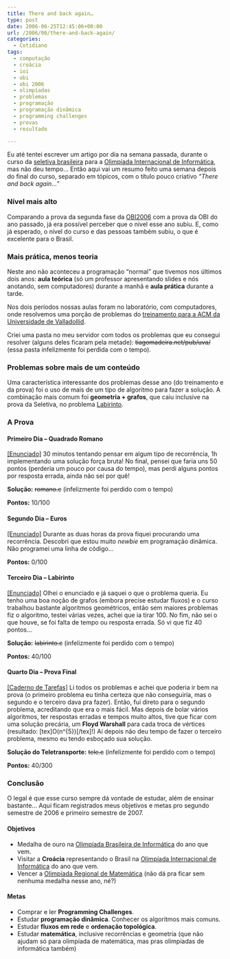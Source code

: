 ```yaml
---
title: There and back again…
type: post
date: 2006-06-25T12:45:06+00:00
url: /2006/06/there-and-back-again/
categories:
  - Cotidiano
tags:
  - computação
  - croácia
  - ioi
  - obi
  - obi 2006
  - olimpíadas
  - problemas
  - programação
  - programação dinâmica
  - programming challenges
  - provas
  - resultado

---
```

Eu até tentei escrever um artigo por dia na semana passada, durante o curso da [seletiva brasileira][1] para a [Olimpíada Internacional de Informática][2], mas não deu tempo… Então aqui vai um resumo feito uma semana depois do final do curso, separado em tópicos, com o título pouco criativo _“There and back again…”_

### Nível mais alto

Comparando a prova da segunda fase da [OBI2006][3] com a prova da OBI do ano passado, já era possível perceber que o nível esse ano subiu. E, como já esperado, o nível do curso e das pessoas também subiu, o que é excelente para o Brasil.

### Mais prática, menos teoria

Neste ano não aconteceu a programação “normal” que tivemos nos últimos dois anos: **aula teórica** (só um professor apresentando slides e nós anotando, sem computadores) durante a manhã e **aula prática** durante a tarde.

Nos dois períodos nossas aulas foram no laboratório, com computadores, onde resolvemos uma porção de problemas do [treinamento para a ACM da Universidade de Valladollid][4].

Criei uma pasta no meu servidor com todos os problemas que eu consegui resolver (alguns deles ficaram pela metade): ~~tiagomadeira.net/pub/uva/~~ (essa pasta infelizmente foi perdida com o tempo).

### Problemas sobre mais de um conteúdo

Uma característica interessante dos problemas desse ano (do treinamento e da prova) foi o uso de mais de um tipo de algoritmo para fazer a solução. A combinação mais comum foi **geometria + grafos**, que caiu inclusive na prova da Seletiva, no problema [Labirinto][5].

### A Prova

#### Primeiro Dia – Quadrado Romano

[[Enunciado]][6] 30 minutos tentando pensar em algum tipo de recorrência, 1h implementando uma solução força bruta! No final, pensei que faria uns 50 pontos (perderia um pouco por causa do tempo), mas perdi alguns pontos por resposta errada, ainda não sei por quê!

**Solução:** ~~romano.c~~ (infelizmente foi perdido com o tempo)

**Pontos:** 10/100

#### Segundo Dia – Euros

[[Enunciado]][8] Durante as duas horas da prova fiquei procurando uma recorrência. Descobri que estou muito _newbie_ em programação dinâmica. Não programei uma linha de código…

**Pontos:** 0/100

#### Terceiro Dia – Labirinto

[[Enunciado]][5] Olhei o enunciado e já saquei o que o problema queria. Eu tenho uma boa noção de grafos (embora precise estudar fluxos) e o curso trabalhou bastante algoritmos geométricos, então sem maiores problemas fiz o algoritmo, testei várias vezes, achei que ia tirar 100. No fim, não sei o que houve, se foi falta de tempo ou resposta errada. Só vi que fiz 40 pontos…

**Solução:** ~~labirinto.c~~ (infelizmente foi perdido com o tempo)

**Pontos:** 40/100

#### Quarto Dia – Prova Final

[[Caderno de Tarefas]][10] Li todos os problemas e achei que poderia ir bem na prova (o primeiro problema eu tinha certeza que não conseguiria, mas o segundo e o terceiro dava pra fazer). Então, fui direto para o segundo problema, acreditando que era o mais fácil. Mas depois de bolar vários algoritmos, ter respostas erradas e tempos muito altos, tive que ficar com uma solução precária, um **Floyd Warshall** para cada troca de vértices (resultado: [tex]O(n^{5})[/tex]!) Aí depois não deu tempo de fazer o terceiro problema, mesmo eu tendo esboçado sua solução.

**Solução do Teletransporte:** ~~tele.c~~ (infelizmente foi perdido com o tempo)

**Pontos:** 40/300

### Conclusão

O legal é que esse curso sempre dá vontade de estudar, além de ensinar bastante… Aqui ficam registrados meus objetivos e metas pro segundo semestre de 2006 e primeiro semestre de 2007.

#### Objetivos

  * Medalha de ouro na [Olimpíada Brasileira de Informática][3] do ano que vem.
  * Visitar a **Croácia** representando o Brasil na [Olimpíada Internacional de Informática][12] do ano que vem.
  * Vencer a [Olimpíada Regional de Matemática][13] (não dá pra ficar sem nenhuma medalha nesse ano, né?)

#### Metas

  * Comprar e ler **Programming Challenges**.
  * Estudar **programação dinâmica**. Conhecer os algoritmos mais comuns.
  * Estudar **fluxos em rede** e **ordenação topológica**.
  * Estudar **matemática**, inclusive recorrências e geometria (que não ajudam só para olimpíada de matemática, mas pras olimpíadas de informática também)

 [1]: http://olimpiada.ic.unicamp.br/
 [2]: http://www.ioi2006.org/
 [3]: http://olimpiada.ic.unicamp.br
 [4]: http://acm.uva.es/p/
 [5]: http://olimpiada.ic.unicamp.br/seletivaIOI/pdf/provas/ProvaOBI2006_sele_d3.pdf
 [6]: http://olimpiada.ic.unicamp.br/seletivaIOI/pdf/provas/ProvaOBI2006_sele_d1.pdf
 [8]: http://olimpiada.ic.unicamp.br/seletivaIOI/pdf/provas/ProvaOBI2006_sele_d2.pdf
 [10]: http://olimpiada.ic.unicamp.br/seletivaIOI/pdf/provas/ProvaOBI2006_sele_final.pdf
 [12]: http://olympiads.win.tue.nl/ioi/
 [13]: http://orm.mtm.ufsc.br

